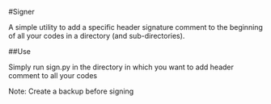 #Signer

A simple utility to add a specific header signature comment to the beginning of all your codes in a directory (and sub-directories).


##Use

Simply run sign.py in the directory in which you want to add header comment to all your codes


Note: Create a backup before signing 
